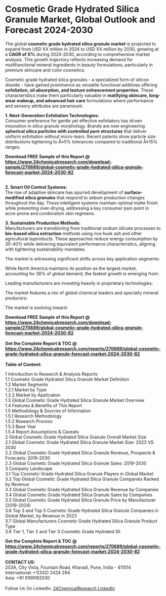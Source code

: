 <h1>Cosmetic Grade Hydrated Silica Granule Market, Global Outlook and Forecast 2024-2030</h1><p>The global <strong>cosmetic grade hydrated silica granule market</strong> is projected to expand from USD XX million in 2024 to USD XX million by 2030, growing at a <strong>CAGR of X%</strong> during 2024-2030, according to comprehensive market analysis. This growth trajectory reflects increasing demand for multifunctional mineral ingredients in beauty formulations, particularly in premium skincare and color cosmetics.</p><p>Cosmetic grade hydrated silica granules - a specialized form of silicon dioxide - have gained prominence as versatile functional additives offering <strong>exfoliation, oil absorption, and texture enhancement properties</strong>. These characteristics make them particularly valuable in <strong>matifying skincare, long-wear makeup, and advanced hair care</strong> formulations where performance and sensory attributes are paramount.</p><p><strong>1. Next-Generation Exfoliation Technologies:</strong><br>
Consumer preference for gentle yet effective exfoliators has driven innovation in silica granule morphology. Brands are now engineering <strong>spherical silica particles with controlled pore structures</strong> that deliver uniform exfoliation without micro-tears. Recent patents show particle size distributions tightening to Â±5% tolerances compared to traditional Â±15% ranges.</p><div><b>Download FREE Sample of this Report @ 
            <a href="https://www.24chemicalresearch.com/download-sample/270689/global-cosmetic-grade-hydrated-silica-granule-forecast-market-2024-2030-82">
            https://www.24chemicalresearch.com/download-sample/270689/global-cosmetic-grade-hydrated-silica-granule-forecast-market-2024-2030-82</a></b></div><br><p><strong>2. Smart Oil Control Systems:</strong><br>
The rise of adaptive skincare has spurred development of <strong>surface-modified silica granules</strong> that respond to sebum production changes throughout the day. These intelligent systems maintain optimal matte finish while preventing over-drying, addressing a key consumer pain point in acne-prone and combination skin regimens.</p><p><strong>3. Sustainable Production Methods:</strong><br>
Manufacturers are transitioning from traditional sodium silicate processes to <strong>bio-based silica extraction</strong> methods using rice husk ash and other agricultural byproducts. These approaches reduce energy consumption by 30-40% while delivering equivalent performance characteristics, aligning with tightening sustainability mandates.</p><p>The market is witnessing significant shifts across key application segments:</p><p>While North America maintains its position as the largest market, accounting for 38% of global demand, the fastest growth is emerging from:</p><p>Leading manufacturers are investing heavily in proprietary technologies:</p><p>The market features a mix of global chemical leaders and specialty mineral producers: </p><p>The market is evolving toward:</p><div><b>Download FREE Sample of this Report @ 
            <a href="https://www.24chemicalresearch.com/download-sample/270689/global-cosmetic-grade-hydrated-silica-granule-forecast-market-2024-2030-82">
            https://www.24chemicalresearch.com/download-sample/270689/global-cosmetic-grade-hydrated-silica-granule-forecast-market-2024-2030-82</a></b></div><br><div><b>Get the Complete Report & TOC @ 
            <a href="https://www.24chemicalresearch.com/reports/270689/global-cosmetic-grade-hydrated-silica-granule-forecast-market-2024-2030-82">
            https://www.24chemicalresearch.com/reports/270689/global-cosmetic-grade-hydrated-silica-granule-forecast-market-2024-2030-82</a></b></div><br>
            <b>Table of Content:</b><p>1 Introduction to Research & Analysis Reports<br />
    1.1 Cosmetic Grade Hydrated Silica Granule Market Definition<br />
    1.2 Market Segments<br />
        1.2.1 Market by Type<br />
        1.2.2 Market by Application<br />
    1.3 Global Cosmetic Grade Hydrated Silica Granule Market Overview<br />
    1.4 Features & Benefits of This Report<br />
    1.5 Methodology & Sources of Information<br />
        1.5.1 Research Methodology<br />
        1.5.2 Research Process<br />
        1.5.3 Base Year<br />
        1.5.4 Report Assumptions & Caveats<br />
2 Global Cosmetic Grade Hydrated Silica Granule Overall Market Size<br />
    2.1 Global Cosmetic Grade Hydrated Silica Granule Market Size: 2023 VS 2030<br />
    2.2 Global Cosmetic Grade Hydrated Silica Granule Revenue, Prospects & Forecasts: 2019-2030<br />
    2.3 Global Cosmetic Grade Hydrated Silica Granule Sales: 2019-2030<br />
3 Company Landscape<br />
    3.1 Top Cosmetic Grade Hydrated Silica Granule Players in Global Market<br />
    3.2 Top Global Cosmetic Grade Hydrated Silica Granule Companies Ranked by Revenue<br />
    3.3 Global Cosmetic Grade Hydrated Silica Granule Revenue by Companies<br />
    3.4 Global Cosmetic Grade Hydrated Silica Granule Sales by Companies<br />
    3.5 Global Cosmetic Grade Hydrated Silica Granule Price by Manufacturer (2019-2024)<br />
    3.6 Top 3 and Top 5 Cosmetic Grade Hydrated Silica Granule Companies in Global Market, by Revenue in 2023<br />
    3.7 Global Manufacturers Cosmetic Grade Hydrated Silica Granule Product Type<br />
    3.8 Tier 1, Tier 2 and Tier 3 Cosmetic Grade Hydrated Sil</p><div><b>Get the Complete Report & TOC @ 
            <a href="https://www.24chemicalresearch.com/reports/270689/global-cosmetic-grade-hydrated-silica-granule-forecast-market-2024-2030-82">
            https://www.24chemicalresearch.com/reports/270689/global-cosmetic-grade-hydrated-silica-granule-forecast-market-2024-2030-82</a></b></div><br><b>CONTACT US:</b><br>
            203A, City Vista, Fountain Road, Kharadi, Pune, India - 411014<br>
            International: +1(332) 2424 294<br>
            Asia: +91 9169162030 <br><br>
            Follow Us On LinkedIn: <a href="https://www.linkedin.com/company/24chemicalresearch/">24ChemicalResearch LinkedIn</a>